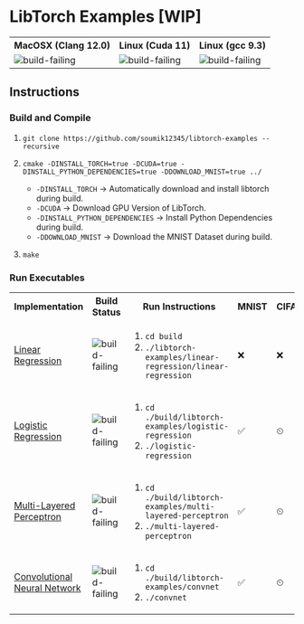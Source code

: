 # LibTorch Examples [WIP]

<table>
  <tr>
    <th>MacOSX (Clang 12.0)</th>
    <th>Linux (Cuda 11)</th>
    <th>Linux (gcc 9.3)</th>
  </tr>
  <tr>
    <td><img src="https://img.shields.io/badge/build-failing-red" alt="build-failing"></td>
    <td><img src="https://img.shields.io/badge/build-passing-green" alt="build-failing"></td>
    <td><img src="https://img.shields.io/badge/build-passing-green" alt="build-failing"></td>
  </tr>
</table>

## Instructions

### Build and Compile

1. `git clone https://github.com/soumik12345/libtorch-examples --recursive`

2. `cmake -DINSTALL_TORCH=true -DCUDA=true -DINSTALL_PYTHON_DEPENDENCIES=true -DDOWNLOAD_MNIST=true ../`

    - `-DINSTALL_TORCH` -> Automatically download and install libtorch during build.
    - `-DCUDA` -> Download GPU Version of LibTorch.
    - `-DINSTALL_PYTHON_DEPENDENCIES` -> Install Python Dependencies during build.
    - `-DDOWNLOAD_MNIST` -> Download the MNIST Dataset during build.
    
3. `make`

### Run Executables

<table>
    <tr>
        <th>Implementation</th>
        <th>Build Status</th>
        <th>Run Instructions</th>
        <th>MNIST</th>
        <th>CIFAR10</th>
    </tr>
    <tr>
        <td><a href="./libtorch-examples/linear-regression">Linear Regression</a></td>
        <td><img src="https://img.shields.io/badge/build-passing-green" alt="build-failing"></td>
        <td>
            <ol>
                <li><code>cd build</code></li>
                <li><code>./libtorch-examples/linear-regression/linear-regression</code></li>
            </ol>
        </td>
        <td>&#10060;</td>
        <td>&#10060;</td>
    </tr>
    <tr>
        <td><a href="./libtorch-examples/logistic-regression">Logistic Regression</a></td>
        <td><img src="https://img.shields.io/badge/build-passing-green" alt="build-failing"></td>
        <td>
            <ol>
                <li><code>cd ./build/libtorch-examples/logistic-regression</code></li>
                <li><code>./logistic-regression</code></li>
            </ol>
        </td>
        <td>&#9989;</td>
        <td>&#9202;</td>
    </tr>
    <tr>
        <td><a href="./libtorch-examples/multi-layered-perceptron">Multi-Layered Perceptron</a></td>
        <td><img src="https://img.shields.io/badge/build-passing-green" alt="build-failing"></td>
        <td>
            <ol>
                <li><code>cd ./build/libtorch-examples/multi-layered-perceptron</code></li>
                <li><code>./multi-layered-perceptron</code></li>
            </ol>
        </td>
        <td>&#9989;</td>
        <td>&#9202;</td>
    </tr>
    <tr>
        <td><a href="./libtorch-examples/convnet">Convolutional Neural Network</a></td>
        <td><img src="https://img.shields.io/badge/build-passing-green" alt="build-failing"></td>
        <td>
            <ol>
                <li><code>cd ./build/libtorch-examples/convnet</code></li>
                <li><code>./convnet</code></li>
            </ol>
        </td>
        <td>&#9989;</td>
        <td>&#9202;</td>
    </tr>
</table>
